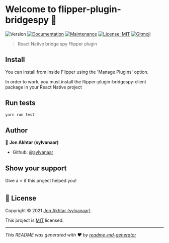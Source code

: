 # Welcome to flipper-plugin-bridgespy 👋

![Version](https://img.shields.io/npm/v/flipper-plugin-bridgespy)
[![Documentation](https://img.shields.io/badge/documentation-yes-brightgreen.svg)](https://github.com/sylvanaar/flipper-plugin-bridgespy#readme)
[![Maintenance](https://img.shields.io/badge/Maintained%3F-yes-green.svg)](https://github.com/sylvanaar/flipper-plugin-bridgespy/graphs/commit-activity)
[![License: MIT](https://img.shields.io/github/license/sylvanaar/flipper-plugin-bridgespy)](https://github.com/sylvanaar/flipper-plugin-bridgespy/blob/master/LICENSE)
[![Gitmoji](https://img.shields.io/badge/gitmoji-%20😜%20😍-FFDD67.svg?style=flat-square)](https://gitmoji.dev)
> React Native bridge spy Flipper plugin

## Install

You can install from inside Flipper using the 'Manage Plugins' option.

In order to work, you must install the flipper-plugin-bridgespy-client package in your React Native project

## Run tests

```sh
yarn run test
```

## Author

👤 **Jon Akhtar (sylvanaar)**

* Github: [@sylvanaar](https://github.com/sylvanaar)

## Show your support

Give a ⭐️ if this project helped you!


## 📝 License

Copyright © 2021 [Jon Akhtar (sylvanaar)](https://github.com/sylvanaar).

This project is [MIT](https://github.com/sylvanaar/flipper-plugin-bridgespy/blob/master/LICENSE) licensed.

***
_This README was generated with ❤️ by [readme-md-generator](https://github.com/kefranabg/readme-md-generator)_
